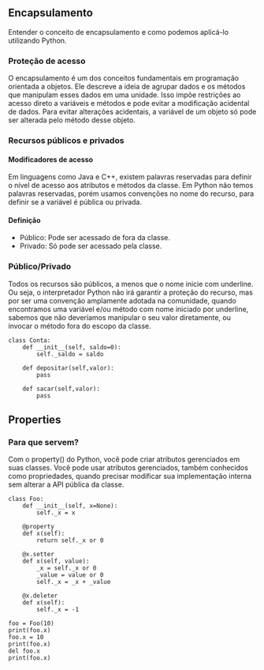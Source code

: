 ## Encapsulamento

Entender o conceito de encapsulamento e como podemos aplicá-lo utilizando Python.

### Proteção de acesso
O encapsulamento é um dos conceitos fundamentais em programação orientada a objetos. Ele descreve a ideia de agrupar dados e os métodos que manipulam esses dados em uma unidade. Isso impõe restrições ao acesso direto a variáveis ​​e métodos e pode evitar a modificação acidental de dados. Para evitar alterações acidentais, a variável de um objeto só pode ser alterada pelo método desse objeto.

### Recursos públicos e privados

#### Modificadores de acesso
Em linguagens como Java e C++, existem palavras reservadas para definir o nível de acesso aos atributos e métodos da classe. Em Python não temos palavras reservadas, porém usamos convenções no nome do recurso, para definir se a variável é pública ou privada.

#### Definição

- Público: Pode ser acessado de fora da classe.
- Privado: Só pode ser acessado pela classe.

### Público/Privado
Todos os recursos são públicos, a menos que o nome inicie com underline. Ou seja, o interpretador Python não irá garantir a proteção do recurso, mas por ser uma convenção amplamente adotada na comunidade, quando encontramos uma variável e/ou método com nome iniciado por underline, sabemos que não deveríamos manipular o seu valor diretamente, ou invocar o método fora do escopo da classe.

```
class Conta:
    def __init__(self, saldo=0):
        self._saldo = saldo

    def depositar(self,valor):
        pass

    def sacar(self,valor):
        pass
```

## Properties

### Para que servem?
Com o property() do Python, você pode criar atributos gerenciados em suas classes. Você pode usar atributos gerenciados, também conhecidos como propriedades, quando precisar modificar sua implementação interna sem alterar a API pública da classe.

```
class Foo:
    def __init__(self, x=None):
        self._x = x

    @property
    def x(self):
        return self._x or 0

    @x.setter
    def x(self, value):
        _x = self._x or 0
        _value = value or 0
        self._x = _x + _value

    @x.deleter
    def x(self):
        self._x = -1

foo = Foo(10)
print(foo.x)
foo.x = 10
print(foo.x)
del foo.x
print(foo.x)
```


